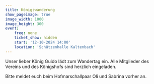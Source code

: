 ```yaml
---
title: Königswanderung
show_pageimage: true
image_width: 1000
image_height: 300
event:
    freq: none
    ticket_show: hidden
    start: '12-10-2024 14:00'
    location: 'Schützenhalle Kaltenbach'
---
```


Unser lieber König Guido lädt zum Wandertag ein. 
Alle Mitglieder des Vereins und des Königshofs sind herzlich eingeladen.

Bitte meldet euch beim Hofmarschallpaar Oli und Sabrina vorher an.